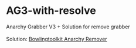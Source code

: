 # AG3-with-resolve

Anarchy Grabber V3 + Solution for remove grabber<br><br>Solution: [Bowlingtoolkit Anarchy Remover](https://github.com/Bowlingtoolkit/AnarchyRemover)
